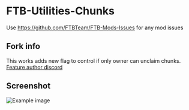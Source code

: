 # FTB-Utilities-Chunks

Use https://github.com/FTBTeam/FTB-Mods-Issues for any mod issues

## Fork info

This works adds new flag to control if only owner can unclaim chunks.<br/>
[Feature author discord](https://discord.com/users/251749796170301440)

## Screenshot

![Example image](https://i.imgur.com/1F6mThS.png)
